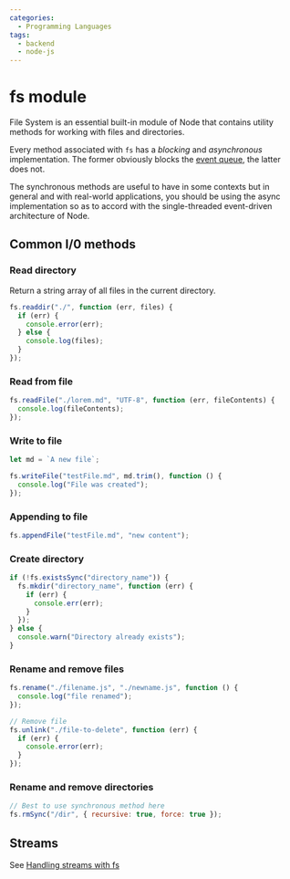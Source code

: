 ```yaml
---
categories:
  - Programming Languages
tags:
  - backend
  - node-js
---
```


# fs module

File System is an essential built-in module of Node that contains utility
methods for working with files and directories.

Every method associated with `fs` has a _blocking_ and _asynchronous_
implementation. The former obviously blocks the
[event queue](Event_loop.md), the
latter does not.

The synchronous methods are useful to have in some contexts but in general and
with real-world applications, you should be using the async implementation so as
to accord with the single-threaded event-driven architecture of Node.

## Common I/0 methods

### Read directory

Return a string array of all files in the current directory.

```js
fs.readdir("./", function (err, files) {
  if (err) {
    console.error(err);
  } else {
    console.log(files);
  }
});
```

### Read from file

```js
fs.readFile("./lorem.md", "UTF-8", function (err, fileContents) {
  console.log(fileContents);
});
```

### Write to file

```js
let md = `A new file`;

fs.writeFile("testFile.md", md.trim(), function () {
  console.log("File was created");
});
```

### Appending to file

```js
fs.appendFile("testFile.md", "new content");
```

### Create directory

```js
if (!fs.existsSync("directory_name")) {
  fs.mkdir("directory_name", function (err) {
    if (err) {
      console.err(err);
    }
  });
} else {
  console.warn("Directory already exists");
}
```

### Rename and remove files

```js
fs.rename("./filename.js", "./newname.js", function () {
  console.log("file renamed");
});
```

```js
// Remove file
fs.unlink("./file-to-delete", function (err) {
  if (err) {
    console.error(err);
  }
});
```

### Rename and remove directories

```js
// Best to use synchronous method here
fs.rmSync("/dir", { recursive: true, force: true });
```

## Streams

See [Handling streams with fs](Streams.md)
